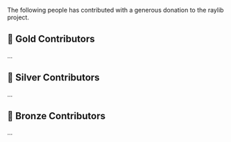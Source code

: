 The following people has contributed with a generous donation to the raylib project.

## 🥇 Gold Contributors

...

## 🥈 Silver Contributors

...

## 🥉 Bronze Contributors

...
